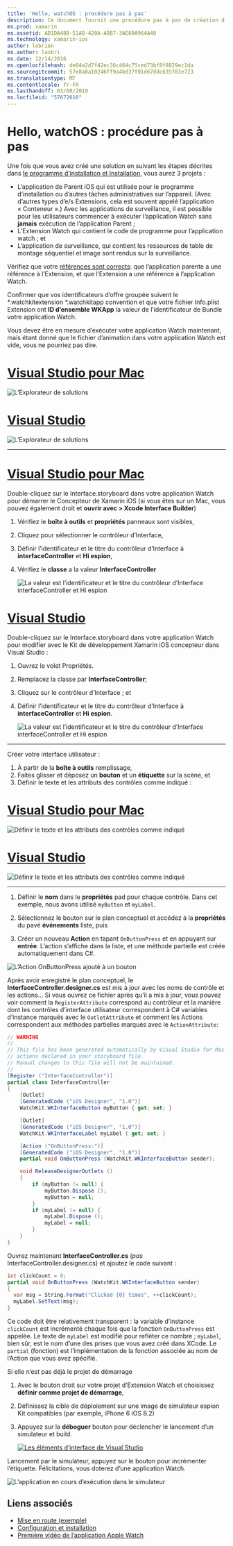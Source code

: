 ```yaml
---
title: 'Hello, watchOS : procédure pas à pas'
description: Ce document fournit une procédure pas à pas de création d’une application watchOS simple à l’aide de Xamarin. Il décrit comment utiliser dans Visual Studio et Visual Studio pour Mac, travailler avec des storyboards et répondre aux événements dans le code.
ms.prod: xamarin
ms.assetid: AD1DA488-51AB-420A-A0B7-3AE69A964A40
ms.technology: xamarin-ios
author: lobrien
ms.author: laobri
ms.date: 12/14/2016
ms.openlocfilehash: de04a2d7f42ec36c464c75ced73bf8f8029ec1da
ms.sourcegitcommit: 57e8a0a10246ff9a4bd37f01d67ddc635f81e723
ms.translationtype: MT
ms.contentlocale: fr-FR
ms.lasthandoff: 03/08/2019
ms.locfileid: "57672610"
---
```

# <a name="hello-watchos--walkthrough"></a>Hello, watchOS : procédure pas à pas

Une fois que vous avez créé une solution en suivant les étapes décrites dans [le programme d’installation et Installation](~/ios/watchos/get-started/installation.md), vous aurez 3 projets :

- L’application de Parent iOS qui est utilisée pour le programme d’installation ou d’autres tâches administratives sur l’appareil. (Avec d’autres types d’e/s Extensions, cela est souvent appelé l’application « Conteneur ».) Avec les applications de surveillance, il est possible pour les utilisateurs commencer à exécuter l’application Watch sans **jamais** exécution de l’application Parent ;
- L’Extension Watch qui contient le code de programme pour l’application watch ; et
- L’application de surveillance, qui contient les ressources de table de montage séquentiel et image sont rendus sur la surveillance.

Vérifiez que votre [références sont corrects](~/ios/watchos/get-started/project-references.md): que l’application parente a une référence à l’Extension, et que l’Extension a une référence à l’application Watch.

Confirmer que vos identificateurs d’offre groupée suivent le \*.watchkitextension \*.watchkitapp convention et que votre fichier Info.plist Extension ont **ID d’ensemble WKApp** la valeur de l’identificateur de Bundle votre application Watch.

Vous devez être en mesure d’exécuter votre application Watch maintenant, mais étant donné que le fichier d’animation dans votre application Watch est vide, vous ne pourriez pas dire.

# <a name="visual-studio-for-mactabmacos"></a>[Visual Studio pour Mac](#tab/macos)

![](hello-watch-images/projectstructure.png "L’Explorateur de solutions")

# <a name="visual-studiotabwindows"></a>[Visual Studio](#tab/windows)

![](hello-watch-images/vs-projectstructure.png "L’Explorateur de solutions")

-----

# <a name="visual-studio-for-mactabmacos"></a>[Visual Studio pour Mac](#tab/macos)
    
Double-cliquez sur le Interface.storyboard dans votre application Watch pour démarrer le Concepteur de Xamarin iOS (si vous êtes sur un Mac, vous pouvez également droit et **ouvrir avec > Xcode Interface Builder**)


1.  Vérifiez le **boîte à outils** et **propriétés** panneaux sont visibles,
1.  Cliquez pour sélectionner le contrôleur d’Interface,
1.  Définir l’identificateur et le titre du contrôleur d’Interface à **interfaceController** et **Hi espion**,
1.  Vérifiez le **classe** a la valeur **InterfaceController**

    ![](hello-watch-images/interfacecontrollerattributes.png "La valeur est l’identificateur et le titre du contrôleur d’Interface interfaceController et Hi espion")

# <a name="visual-studiotabwindows"></a>[Visual Studio](#tab/windows)

Double-cliquez sur le Interface.storyboard dans votre application Watch pour modifier avec le Kit de développement Xamarin iOS concepteur dans Visual Studio :

1.  Ouvrez le volet Propriétés.
1.  Remplacez la classe par **InterfaceController**;
1.  Cliquez sur le contrôleur d’Interface ; et
1.  Définir l’identificateur et le titre du contrôleur d’Interface à **interfaceController** et **Hi espion**.

    ![](hello-watch-images/vs-interfacecontrollerattributes.png "La valeur est l’identificateur et le titre du contrôleur d’Interface interfaceController et Hi espion")

-----


Créer votre interface utilisateur :

1. À partir de la **boîte à outils** remplissage,
1. Faites glisser et déposez un **bouton** et un **étiquette** sur la scène, et
1. Définir le texte et les attributs des contrôles comme indiqué :

# <a name="visual-studio-for-mactabmacos"></a>[Visual Studio pour Mac](#tab/macos)

![](hello-watch-images/draganddrop.png "Définir le texte et les attributs des contrôles comme indiqué")

# <a name="visual-studiotabwindows"></a>[Visual Studio](#tab/windows)

![](hello-watch-images/vs-draganddrop.png "Définir le texte et les attributs des contrôles comme indiqué")

-----

1. Définir le **nom** dans le **propriétés** pad pour chaque contrôle. Dans cet exemple, nous avons utilisé `myButton` et `myLabel`.

1. Sélectionnez le bouton sur le plan conceptuel et accédez à la **propriétés** du pavé **événements** liste, puis

1. Créer un nouveau **Action** en tapant `OnButtonPress` et en appuyant sur **entrée**.
  L’action s’affiche dans la liste, et une méthode partielle est créée automatiquement dans C#.

![](hello-watch-images/buttonaction.png "L’Action OnButtonPress ajouté à un bouton")

Après avoir enregistré le plan conceptuel, le **InterfaceController.designer.cs** est mis à jour avec les noms de contrôle et les actions... Si vous ouvrez ce fichier après qu’il a mis à jour, vous pouvez voir comment la `RegisterAttribute` correspond au contrôleur et la manière dont les contrôles d’interface utilisateur correspondent à C# variables d’instance marqués avec le `OutletAttribute` et comment les Actions correspondent aux méthodes partielles marqués avec le `ActionAttribute`:

```csharp
// WARNING
//
// This file has been generated automatically by Visual Studio for Mac from the outlets and
// actions declared in your storyboard file.
// Manual changes to this file will not be maintained.
//
[Register ("InterfaceController")]
partial class InterfaceController
{
    [Outlet]
    [GeneratedCode ("iOS Designer", "1.0")]
    WatchKit.WKInterfaceButton myButton { get; set; }

    [Outlet]
    [GeneratedCode ("iOS Designer", "1.0")]
    WatchKit.WKInterfaceLabel myLabel { get; set; }

    [Action ("OnButtonPress:")]
    [GeneratedCode ("iOS Designer", "1.0")]
    partial void OnButtonPress (WatchKit.WKInterfaceButton sender);

    void ReleaseDesignerOutlets ()
    {
        if (myButton != null) {
            myButton.Dispose ();
            myButton = null;
        }
        if (myLabel != null) {
            myLabel.Dispose ();
            myLabel = null;
        }
    }
}
```

Ouvrez maintenant **InterfaceController.cs** (*pas* InterfaceController.designer.cs) et ajoutez le code suivant :

```csharp
int clickCount = 0;
partial void OnButtonPress (WatchKit.WKInterfaceButton sender)
{
  var msg = String.Format("Clicked {0} times", ++clickCount);
  myLabel.SetText(msg);
}
```

Ce code doit être relativement transparent : la variable d’instance `clickCount` est incrémenté chaque fois que la fonction `OnButtonPress` est appelée. Le texte de `myLabel` est modifié pour refléter ce nombre ; `myLabel`, bien sûr, est le nom d’une des prises que vous avez créé dans XCode. Le `partial` (fonction) est l’implémentation de la fonction associée au nom de l’Action que vous avez spécifié.

Si elle n’est pas déjà le projet de démarrage

1. Avec le bouton droit sur votre projet d’Extension Watch et choisissez **définir comme projet de démarrage**,

1. Définissez la cible de déploiement sur une image de simulateur espion Kit compatibles (par exemple, iPhone 6 iOS 8.2)

1. Appuyez sur la **déboguer** bouton pour déclencher le lancement d’un simulateur et build.

    [![](hello-watch-images/readytodebug-sml.png "Les éléments d’interface de Visual Studio")](hello-watch-images/readytodebug.png#lightbox)

Lancement par le simulateur, appuyez sur le bouton pour incrémenter l’étiquette.
Félicitations, vous doterez d’une application Watch.

![](hello-watch-images/running.png "L’application en cours d’exécution dans le simulateur")


## <a name="related-links"></a>Liens associés

- [Mise en route (exemple)](https://developer.xamarin.com/samples/monotouch/WatchKit/GettingStarted/)
- [Configuration et installation](~/ios/watchos/get-started/installation.md)
- [Première vidéo de l’application Apple Watch](https://blog.xamarin.com/your-first-watch-kit-app/)
